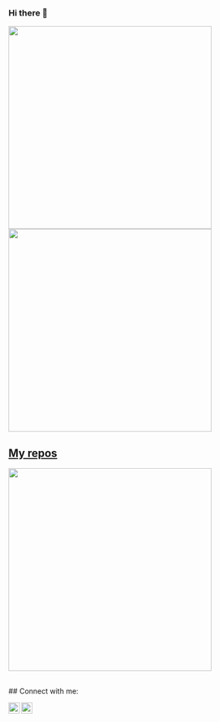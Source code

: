 ### Hi there 👋

<p align="left">
  <a href="https://github.com/PereyraRodrigo"><img width="400" src="https://github-readme-stats.vercel.app/api?username=PereyraRodrigo&show_icons=true&theme=chartreuse-dark">
  <a href="https://github.com/PereyraRodrigo"><img width="400" src="https://github-readme-stats.vercel.app/api/top-langs/?username=PereyraRodrigo&hide=scss,c,hack,makefile&langs_count=10&layout=compact&theme=chartreuse-dark">
</p>
    
## My repos
    
<p align="left">
  
   <a href="https://github.com/PereyraRodrigo/Aviel"><img width="400" src="https://github-readme-stats.vercel.app/api/pin/?username=PereyraRodrigo&repo=combustible&langs_count=5&theme=chartreuse-dark"></a>
  <!--<a href="https://github.com/SebastianRost/php_crud_2"><img width="400" src="https://github-readme-stats.vercel.app/api/pin/?username=SebastianRost&repo=php_crud_2&layout=compact&theme=chartreuse-dark">
  <a href="https://github.com/SebastianRost/pagina-hoteleria"><img width="400" src="https://github-readme-stats.vercel.app/api/pin/?username=SebastianRost&repo=pagina-hoteleria&langs_count=3&layout=compact&theme=chartreuse-dark">
  <a href="https://github.com/SebastianRost/TP_Laboratorio_1_2021"><img width="400" src="https://github-readme-stats.vercel.app/api/pin/?username=SebastianRost&card_height=300&&repo=TP_Laboratorio_1_2021&langs_count=5&layout=compact&theme=chartreuse-dark">-->
</p>

<br />
 ## Connect with me:

[<img align="left" alt="Pereyra Rodrigo | LinkedIn" width="22px" src="https://cdn.jsdelivr.net/npm/simple-icons@v3/icons/linkedin.svg" />][linkedin]
[<img align="left" alt="Pereyra Rodrigo | Instagram" width="22px" src="https://cdn.jsdelivr.net/npm/simple-icons@v3/icons/instagram.svg" />][instagram]

<!--
**PereyraRodrigo/PereyraRodrigo** is a ✨ _special_ ✨ repository because its `README.md` (this file) appears on your GitHub profile.

Here are some ideas to get you started:

- 🔭 I’m currently working on ...
- 🌱 I’m currently learning ...
- 👯 I’m looking to collaborate on ...
- 🤔 I’m looking for help with ...
- 💬 Ask me about ...
- 📫 How to reach me: ...
- 😄 Pronouns: ...
- ⚡ Fun fact: ...
-->
[linkedin]: https://www.linkedin.com/in/pereyrarodrigo/
[instagram]: https://www.instagram.com/rodrigoelianp/
